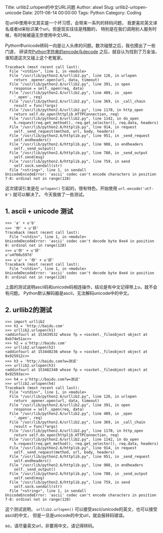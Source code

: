 Title: urllib2.urlopen的中文URL问题
Author: alswl
Slug: urllib2-urlopen-unicode
Date: 2011-06-14 00:00:00
Tags: Python
Category: Coding

在url中使用中文其实是一个坏习惯，会带来一系列的转码问题， 我更喜欢英文译名或者id来标识某个uri。但是现实往往是残酷的，
特别是在我们调用别人服务时候，有时候被逼无奈使用中文URL。

Python中unicode转码一向是让人头疼的问题。数次碰壁之后，我也摸出了一些门道，
研读完[Python字符串的encode与decode](http://ipie.blogbus.com/logs/19379694.html)
之后，就自认为找到了万金油，谁知道这次又碰上这个老冤家。

    
    Traceback (most recent call last):
      File "<stdin>", line 1, in <module>
      File "/usr/lib/python2.6/urllib2.py", line 126, in urlopen
        return _opener.open(url, data, timeout)
      File "/usr/lib/python2.6/urllib2.py", line 391, in open
        response = self._open(req, data)
      File "/usr/lib/python2.6/urllib2.py", line 409, in _open
        '_open', req)
      File "/usr/lib/python2.6/urllib2.py", line 369, in _call_chain
        result = func(*args)
      File "/usr/lib/python2.6/urllib2.py", line 1170, in http_open
        return self.do_open(httplib.HTTPConnection, req)
      File "/usr/lib/python2.6/urllib2.py", line 1142, in do_open
        h.request(req.get_method(), req.get_selector(), req.data, headers)
      File "/usr/lib/python2.6/httplib.py", line 914, in request
        self._send_request(method, url, body, headers)
      File "/usr/lib/python2.6/httplib.py", line 951, in _send_request
        self.endheaders()
      File "/usr/lib/python2.6/httplib.py", line 908, in endheaders
        self._send_output()
      File "/usr/lib/python2.6/httplib.py", line 780, in _send_output
        self.send(msg)
      File "/usr/lib/python2.6/httplib.py", line 759, in send
        self.sock.sendall(str)
      File "<string>", line 1, in sendall
    UnicodeEncodeError: 'ascii' codec can't encode characters in position 7-8: ordinal not in range(128)

这次错误引发是在 `urlopen()` 引起的，很有特色，开始使用 `url.encode('utf-8')` 就可以解决了。 今天我做了一些测试。

## 1. ascii + unicode 测试

    
    >>> 'a' + u'b'
    >>> '你' + u'好'
    Traceback (most recent call last):
      File "<stdin>", line 1, in <module>
    UnicodeDecodeError: 'ascii' codec can't decode byte 0xe4 in position 0: ordinal not in range(128)
    >>> u'你' + u'好'
    u'u4f60u597d'
    >>> u'a' + '你' + u'好'
    Traceback (most recent call last):
      File "<stdin>", line 1, in <module>
    UnicodeDecodeError: 'ascii' codec can't decode byte 0xe4 in position 0: ordinal not in range(128)

上面的测试说明ascii码和unicode码相连操作，结论是有中文记得带上u，就不会有问题。
Python默认解码器是ascii，无法解码unicode中的中文。

## 2. urllib2的测试

    
    >>> import urllib2
    >>> h1 = 'http://baidu.com'
    >>> urllib2.urlopen(h1)
    <addinfourl at 153439532 whose fp = <socket._fileobject object at 0xb74e51ac>>
    >>> h2 = u'http://baidu.com'
    >>> urllib2.urlopen(h2)
    <addinfourl at 153440236 whose fp = <socket._fileobject object at 0x925912c>>
    >>> h3 = 'http://baidu.com?w=测试'
    >>> urllib2.urlopen(h3)
    <addinfourl at 153482348 whose fp = <socket._fileobject object at 0x92593ac>>
    >>> h4 = u'http://baidu.com?w=测试'
    >>> urllib2.urlopen(h4)
    Traceback (most recent call last):
      File "<stdin>", line 1, in <module>
      File "/usr/lib/python2.6/urllib2.py", line 126, in urlopen
        return _opener.open(url, data, timeout)
      File "/usr/lib/python2.6/urllib2.py", line 391, in open
        response = self._open(req, data)
      File "/usr/lib/python2.6/urllib2.py", line 409, in _open
        '_open', req)
      File "/usr/lib/python2.6/urllib2.py", line 369, in _call_chain
        result = func(*args)
      File "/usr/lib/python2.6/urllib2.py", line 1170, in http_open
        return self.do_open(httplib.HTTPConnection, req)
      File "/usr/lib/python2.6/urllib2.py", line 1142, in do_open
        h.request(req.get_method(), req.get_selector(), req.data, headers)
      File "/usr/lib/python2.6/httplib.py", line 914, in request
        self._send_request(method, url, body, headers)
      File "/usr/lib/python2.6/httplib.py", line 951, in _send_request
        self.endheaders()
      File "/usr/lib/python2.6/httplib.py", line 908, in endheaders
        self._send_output()
      File "/usr/lib/python2.6/httplib.py", line 780, in _send_output
        self.send(msg)
      File "/usr/lib/python2.6/httplib.py", line 759, in send
        self.sock.sendall(str)
      File "<string>", line 1, in sendall
    UnicodeEncodeError: 'ascii' codec can't encode characters in position 7-8: ordinal not in range(128)

这个测试说明， `urllib2.urlopen()` 可以接受ascii/unicode的英文，也可以接受ascii的中文，
但是一旦是unicode的中文url，就会报转码错误。

so，请尽量英文url，非要用中文，请记得转码。

